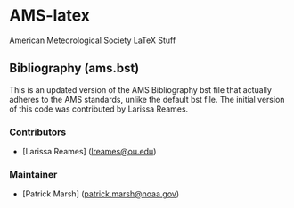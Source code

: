 # AMS-latex
American Meteorological Society LaTeX Stuff

## Bibliography (ams.bst)
This is an updated version of the AMS Bibliography bst file that actually adheres to the AMS standards, unlike the default bst file.
The initial version of this code was contributed by Larissa Reames.

### Contributors
  - [Larissa Reames] (lreames@ou.edu)

### Maintainer
  - [Patrick Marsh] (patrick.marsh@noaa.gov)
